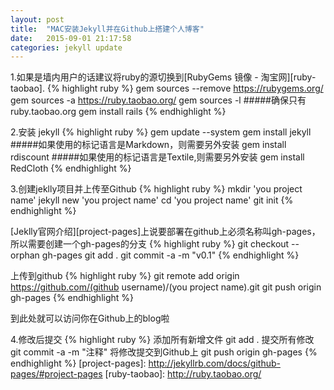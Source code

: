 ```yaml
---
layout: post
title:  "MAC安装Jekyll并在Github上搭建个人博客"
date:   2015-09-01 21:17:58
categories: jekyll update
---
```


1.如果是墙内用户的话建议将ruby的源切换到[RubyGems 镜像 - 淘宝网][ruby-taobao].
{% highlight ruby %}
gem sources --remove https://rubygems.org/
gem sources -a https://ruby.taobao.org/
gem sources -l
#####确保只有 ruby.taobao.org
gem install rails
{% endhighlight %}

2.安装 jekyll
{% highlight ruby %}
gem update --system
gem install jekyll
#####如果使用的标记语言是Markdown，则需要另外安装
gem install rdiscount
#####如果使用的标记语言是Textile,则需要另外安装
gem install RedCloth
{% endhighlight %}

3.创建jeklly项目并上传至Github
{% highlight ruby %}
mkdir 'you project name'
jekyll  new 'you project name'
cd 'you project name'
git init
{% endhighlight %}


[Jeklly官网介绍][project-pages]上说要部署在github上必须名称叫gh-pages，所以需要创建一个gh-pages的分支
{% highlight ruby %}
git checkout --orphan gh-pages
git add .
git commit -a -m "v0.1"
{% endhighlight %}


上传到github
{% highlight ruby %}
git remote add origin https://github.com/(github username)/(you project name).git
git push origin gh-pages
{% endhighlight %}


到此处就可以访问你在Github上的blog啦

4.修改后提交
{% highlight ruby %}
添加所有新增文件
git add .
提交所有修改
git commit -a -m "注释"
将修改提交到Github上
git push origin gh-pages
{% endhighlight %}
[project-pages]:      http://jekyllrb.com/docs/github-pages/#project-pages
[ruby-taobao]:   http://ruby.taobao.org/